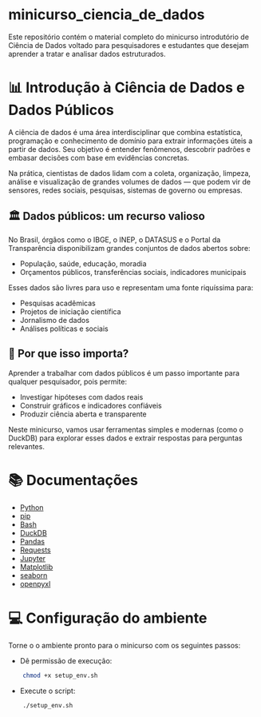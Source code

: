 # minicurso_ciencia_de_dados
Este repositório contém o material completo do minicurso introdutório de Ciência de Dados voltado para pesquisadores e estudantes que desejam aprender a tratar e analisar dados estruturados.
# 📊 Introdução à Ciência de Dados e Dados Públicos

A ciência de dados é uma área interdisciplinar que combina estatística, programação e conhecimento de domínio para extrair informações úteis a partir de dados. Seu objetivo é entender fenômenos, descobrir padrões e embasar decisões com base em evidências concretas.

Na prática, cientistas de dados lidam com a coleta, organização, limpeza, análise e visualização de grandes volumes de dados — que podem vir de sensores, redes sociais, pesquisas, sistemas de governo ou empresas.


## 🏛️ Dados públicos: um recurso valioso

No Brasil, órgãos como o IBGE, o INEP, o DATASUS e o Portal da Transparência disponibilizam grandes conjuntos de dados abertos sobre:

* População, saúde, educação, moradia
* Orçamentos públicos, transferências sociais, indicadores municipais

Esses dados são livres para uso e representam uma fonte riquíssima para:

* Pesquisas acadêmicas
* Projetos de iniciação científica
* Jornalismo de dados
* Análises políticas e sociais

## 🔎 Por que isso importa?

Aprender a trabalhar com dados públicos é um passo importante para qualquer pesquisador, pois permite:

* Investigar hipóteses com dados reais
* Construir gráficos e indicadores confiáveis
* Produzir ciência aberta e transparente

Neste minicurso, vamos usar ferramentas simples e modernas (como o DuckDB) para explorar esses dados e extrair respostas para perguntas relevantes.

# 📚 Documentações

* [Python](https://docs.python.org/pt-br/3/)
* [pip](https://pip.pypa.io/en/stable/)
* [Bash](https://www.gnu.org/savannah-checkouts/gnu/bash/manual/bash.html)
* [DuckDB](https://duckdb.org/docs/stable/)
* [Pandas](https://pandas.pydata.org/docs/)
* [Requests](https://requests.readthedocs.io/en/latest/)
* [Jupyter](https://docs.jupyter.org/en/latest/)
* [Matplotlib](https://matplotlib.org/stable/)
* [seaborn](https://seaborn.pydata.org/)
* [openpyxl](https://openpyxl.readthedocs.io/en/stable/)

# 💻 Configuração do ambiente
Torne o o ambiente pronto para o minicurso com os seguintes passos:

* Dê permissão de execução:
```Bash
    chmod +x setup_env.sh
```
* Execute o script:
```Bash
    ./setup_env.sh
```
